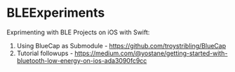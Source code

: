 # BLEExperiments

Exprimenting with BLE Projects on iOS with Swift:
1. Using BlueCap as Submodule - https://github.com/troystribling/BlueCap
2. Tutorial followups - https://medium.com/@yostane/getting-started-with-bluetooth-low-energy-on-ios-ada3090fc9cc
